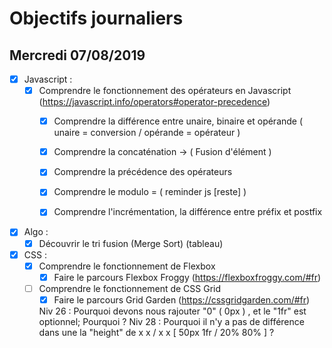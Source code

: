 # Objectifs journaliers

## Mercredi 07/08/2019


* [x] Javascript :
  * [x] Comprendre le fonctionnement des opérateurs en Javascript (https://javascript.info/operators#operator-precedence)
    * [x] Comprendre la différence entre unaire, binaire et opérande 
    ( unaire = conversion / opérande = opérateur )

    * [x] Comprendre la concaténation -> ( Fusion d'élément )
    * [x] Comprendre la précédence des opérateurs
    * [x] Comprendre le modulo = ( reminder js [reste] )
    * [x] Comprendre l'incrémentation, la différence entre préfix et postfix

* [x] Algo : 
  * [x] Découvrir le tri fusion (Merge Sort)    (tableau)

* [x] CSS : 
  * [x] Comprendre le fonctionnement de Flexbox
    * [x] Faire le parcours Flexbox Froggy (https://flexboxfroggy.com/#fr)
  * [ ] Comprendre le fonctionnement de CSS Grid 
    * [x] Faire le parcours Grid Garden (https://cssgridgarden.com/#fr)

    Niv 26 : Pourquoi devons nous rajouter "0" ( 0px ) , et le "1fr" est optionnel; Pourquoi ?
    Niv 28 : Pourquoi il n'y a pas de différence dans une la "height" de x x / x x [ 50px 1fr / 20% 80% ] ?
